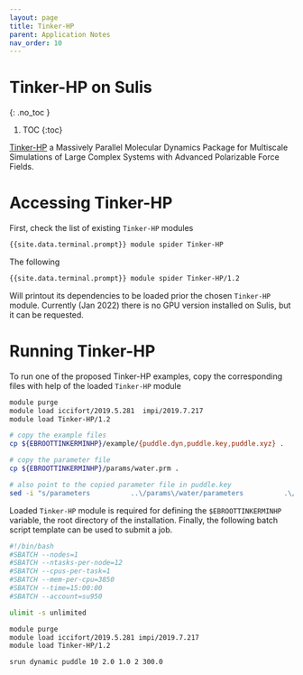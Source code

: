 ```yaml
---
layout: page
title: Tinker-HP
parent: Application Notes
nav_order: 10
---
```


# Tinker-HP on Sulis
{: .no_toc }

1. TOC
{:toc}

[Tinker-HP](https://tinker-hp.org) a Massively Parallel Molecular Dynamics Package for Multiscale Simulations of Large Complex Systems
with Advanced Polarizable Force Fields.

# Accessing Tinker-HP

First, check the list of existing `Tinker-HP` modules

```bash
{{site.data.terminal.prompt}} module spider Tinker-HP
```

The following

```bash
{{site.data.terminal.prompt}} module spider Tinker-HP/1.2
```

Will printout its dependencies to be loaded prior the chosen `Tinker-HP` module. Currently (Jan 2022) there is no GPU version installed on Sulis, but it can be requested.  


# Running Tinker-HP
To run one of the proposed Tinker-HP examples, copy the corresponding files with help of the loaded `Tinker-HP` module

```bash
module purge
module load iccifort/2019.5.281  impi/2019.7.217
module load Tinker-HP/1.2

# copy the example files
cp ${EBROOTTINKERMINHP}/example/{puddle.dyn,puddle.key,puddle.xyz} .

# copy the parameter file
cp ${EBROOTTINKERMINHP}/params/water.prm .

# also point to the copied parameter file in puddle.key
sed -i "s/parameters          ..\/params\/water/parameters          .\/water/"  puddle.key
```

Loaded `Tinker-HP` module is required for defining the `$EBROOTTINKERMINHP` variable, the root directory of the installation. Finally, the following batch script template can be used to submit a job.

```bash
#!/bin/bash
#SBATCH --nodes=1
#SBATCH --ntasks-per-node=12
#SBATCH --cpus-per-task=1
#SBATCH --mem-per-cpu=3850
#SBATCH --time=15:00:00
#SBATCH --account=su950

ulimit -s unlimited

module purge
module load iccifort/2019.5.281 impi/2019.7.217
module load Tinker-HP/1.2

srun dynamic puddle 10 2.0 1.0 2 300.0
```
